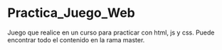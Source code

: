 # Practica_Juego_Web
Juego que realice en un curso para practicar con html, js y css.
Puede encontrar todo el contenido en la rama master.
